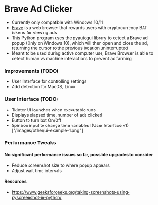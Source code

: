 # Brave Ad Clicker
- Currently only compatible with Windows 10/11
- [Brave](https://brave.com/) is a web browser that rewards users with cryptocurrency BAT tokens for viewing ads
- This Python program uses the pyautogui library to detect a Brave ad popup (Only on Windows 10), which will then open and close the ad, returning the cursor to the previous location uninterrupted
- Meant to be used during active computer use, Brave Browser is able to detect human vs machine interactions to prevent ad farming

### Improvements (TODO)
- User Interface for controlling settings
- Add detection for MacOS, Linux

### User Interface (TODO)
- Tkinter UI launches when executable runs
- Displays elapsed time, number of ads clicked
- Button to turn bot On/Off
- Spinbox input to change time variables
!(User Interface v1)["/images/other/ui-example-1.png"]


### Performance Tweaks
#### No significant performance issues so far, possible upgrades to consider
- Reduce screenshot size to where popup appears
- Adjust wait time intervals

#### Resources
- https://www.geeksforgeeks.org/taking-screenshots-using-pyscreenshot-in-python/
